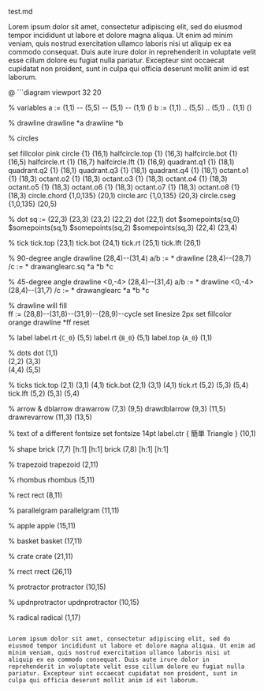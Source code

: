 test.md

Lorem ipsum dolor sit amet, consectetur adipiscing elit, sed do
eiusmod tempor incididunt ut labore et dolore magna aliqua. Ut enim ad
minim veniam, quis nostrud exercitation ullamco laboris nisi ut
aliquip ex ea commodo consequat. Duis aute irure dolor in
reprehenderit in voluptate velit esse cillum dolore eu fugiat nulla
pariatur. Excepteur sint occaecat cupidatat non proident, sunt in
culpa qui officia deserunt mollit anim id est laborum.

@ ```diagram
  viewport 32 20

  % variables
  a := (1,1) -- (5,5) -- (5,1) -- (1,1) ()
  b := (1,1) .. (5,5) .. (5,1) .. (1,1) ()

  % drawline
  drawline *a
  drawline *b

  % circles

  set fillcolor pink
  circle    {1} (16,1)
  halfcircle.top {1} (16,3)
  halfcircle.bot {1} (16,5)
  halfcircle.rt  {1} (16,7)
  halfcircle.lft {1} (16,9)
  quadrant.q1  {1} (18,1)
  quadrant.q2  {1} (18,1)
  quadrant.q3  {1} (18,1)
  quadrant.q4  {1} (18,1)
  octant.o1  {1} (18,3)
  octant.o2  {1} (18,3)
  octant.o3  {1} (18,3)
  octant.o4  {1} (18,3)
  octant.o5  {1} (18,3)
  octant.o6  {1} (18,3)
  octant.o7  {1} (18,3)
  octant.o8  {1} (18,3)
  circle.chord {1,0,135} (20,1)
  circle.arc   {1,0,135} (20,3)
  circle.cseg  {1,0,135} (20,5)

  % dot
  sq := (22,3) (23,3) (23,2) (22,2)
  dot (22,1)
  dot $somepoints(sq,0) $somepoints(sq,1) $somepoints(sq,2) $somepoints(sq,3) (22,4) (23,4)

  % tick
  tick.top (23,1)
  tick.bot (24,1)
  tick.rt  (25,1)
  tick.lft (26,1)

  % 90-degree angle
  drawline (28,4)--(31,4)
  a/b := *
  drawline (28,4)--(28,7)
  /c := *
  drawanglearc.sq *a *b *c

  % 45-degree angle
  drawline <0,-4> (28,4)--(31,4)
  a/b := *
  drawline <0,-4> (28,4)--(31,7)
  /c := *
  drawanglearc *a *b *c

  % drawline will fill      
  ff := (28,8)--(31,8)--(31,9)--(28,9)--cycle
  set linesize 2px
  set fillcolor orange
  drawline *ff
  reset

  % label
  label.rt  {``C_0``} (5,5)
  label.rt  {``B_0``} (5,1)
  label.top {``A_0``} (1,1)

  % dots
  dot (1,1) \
          (2,2) (3,3) \
          (4,4) (5,5)

  % ticks
  tick.top (2,1) (3,1) (4,1)
  tick.bot (2,1) (3,1) (4,1)
  tick.rt  (5,2) (5,3) (5,4)
  tick.lft (5,2) (5,3) (5,4)

  % arrow & dblarrow
  drawarrow (7,3) (9,5)
  drawdblarrow (9,3) (11,5)
  drawrevarrow (11,3) (13,5)

  % text of a different fontsize
  set fontsize 14pt
  label.ctr { 簡単 Triangle } (10,1)

  % shape
  brick (7,7) [h:1] [h:1]
  brick (7,8) [h:1] [h:1]

  % trapezoid
  trapezoid (2,11)

  % rhombus
  rhombus (5,11)

  % rect
  rect (8,11)

  % parallelgram
  parallelgram (11,11)

  % apple
  apple (15,11)

  % basket
  basket (17,11)

  % crate
  crate (21,11)

  % rrect
  rrect (26,11)

  % protractor
  protractor (10,15)

  % updnprotractor
  updnprotractor (10,15)

  % radical
  radical (1,17)
  ```

Lorem ipsum dolor sit amet, consectetur adipiscing elit, sed do
eiusmod tempor incididunt ut labore et dolore magna aliqua. Ut enim ad
minim veniam, quis nostrud exercitation ullamco laboris nisi ut
aliquip ex ea commodo consequat. Duis aute irure dolor in
reprehenderit in voluptate velit esse cillum dolore eu fugiat nulla
pariatur. Excepteur sint occaecat cupidatat non proident, sunt in
culpa qui officia deserunt mollit anim id est laborum.
